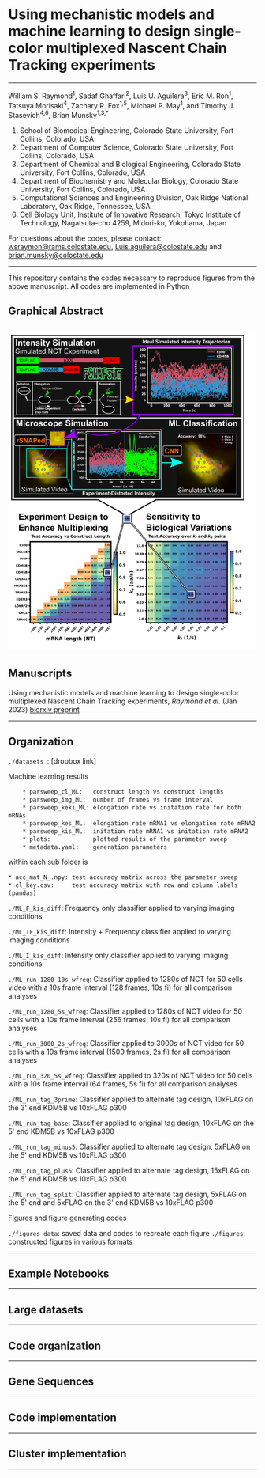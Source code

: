 

Using mechanistic models and machine learning to design single-color multiplexed Nascent Chain Tracking experiments
=======
----

William S. Raymond<sup>1</sup>, Sadaf Ghaffari<sup>2</sup>, Luis U. Aguilera<sup>3</sup>, Eric M. Ron<sup>1</sup>, Tatsuya Morisaki<sup>4</sup>, Zachary R. Fox<sup>1,5</sup>, Michael P. May<sup>1</sup>, and Timothy J. Stasevich<sup>4,6</sup>, Brian Munsky<sup>1,3,*</sup>

<sub><sup>
1. School of Biomedical Engineering, Colorado State University, Fort Collins, Colorado, USA 
2. Department of Computer Science, Colorado State University, Fort Collins, Colorado, USA 
3. Department of Chemical and Biological Engineering, Colorado State University, Fort Collins, Colorado, USA  
4. Department of Biochemistry and Molecular Biology, Colorado State University, Fort Collins, Colorado, USA 
5. Computational Sciences and Engineering Division, Oak Ridge National Laboratory, Oak Ridge, Tennessee, USA  
6. Cell Biology Unit, Institute of Innovative Research, Tokyo Institute of Technology, Nagatsuta-cho 4259, Midori-ku, Yokohama, Japan
</sup></sub>

For questions about the codes, please contact:  wsraymon@rams.colostate.edu, Luis.aguilera@colostate.edu and brian.munsky@colostate.edu

---
This repository contains the codes necessary to reproduce figures from the above manuscript. All codes are implemented in Python


## Graphical Abstract<br/>
![graphical abstract](https://raw.githubusercontent.com/MunskyGroup/Multiplexing_project/master/figures/MP_graphical_abstract_w.png)
---

## Manuscripts  <br/>

Using mechanistic models and machine learning to design single-color multiplexed Nascent Chain Tracking experiments, *Raymond et al.* (Jan 2023) [biorxiv preprint](https://www.biorxiv.org/content/10.1101/2023.01.25.525583v1_)

---


## Organization  <br/>

```./datasets ```: [dropbox link]

Machine learning results

		* parsweep_cl_ML:   construct length vs construct lengths
		* parsweep_img_ML:  number of frames vs frame interval
		* parsweep_keki_ML: elongation rate vs initation rate for both mRNAs
		* parsweep_kes_ML:  elongation rate mRNA1 vs elongation rate mRNA2
		* parsweep_kis_ML:  initation rate mRNA1 vs initation rate mRNA2
		* plots:            plotted results of the parameter sweep
		* metadata.yaml:    generation parameters

within each sub folder is 

	* acc_mat_N_.npy: test accuracy matrix across the parameter sweep
	* cl_key.csv:     test accuracy matrix with row and column labels (pandas)

```./ML_F_kis_diff```:  Frequency only classifier applied to varying imaging conditions

```./ML_IF_kis_diff```: Intensity + Frequency classifier applied to varying imaging conditions

```./ML_I_kis_diff```: Intensity only classifier applied to varying imaging conditions

```./ML_run_1280_10s_wfreq```: Classifier applied to 1280s of NCT for 50 cells video with a 10s frame interval (128 frames, 10s fi) for all comparison analyses

```./ML_run_1280_5s_wfreq```: Classifier applied to 1280s of NCT video for 50 cells with a 10s frame interval (256  frames, 10s fi) for all comparison analyses

```./ML_run_3000_2s_wfreq```: Classifier applied to 3000s of NCT video for 50 cells with a 10s frame interval (1500  frames, 2s fi) for all comparison analyses

```./ML_run_320_5s_wfreq```: Classifier applied to 320s of NCT video for 50 cells with a 10s frame interval (64 frames, 5s fi) for all comparison analyses

```./ML_run_tag_3prime```:   Classifier applied to alternate tag design, 10xFLAG on the 3' end KDM5B vs 10xFLAG p300

```./ML_run_tag_base```: Classifier applied to original tag design, 10xFLAG on the 5' end KDM5B vs 10xFLAG p300

```./ML_run_tag_minus5```: Classifier applied to alternate tag design, 5xFLAG on the 5' end KDM5B vs 10xFLAG p300

```./ML_run_tag_plus5```: Classifier applied to alternate tag design, 15xFLAG on the 5' end KDM5B vs 10xFLAG p300

```./ML_run_tag_split```: Classifier applied to alternate tag design, 5xFLAG on the 5' end and 5xFLAG on the 3' end KDM5B vs 10xFLAG p300


Figures and figure generating codes


```./figures_data```: saved data and codes to recreate each figure
```./figures```:  constructed figures in various formats


---


## Example Notebooks <br/>


---

## Large datasets  <br/>

---

## Code organization <br/>

---

## Gene Sequences <br/>


---  

## Code implementation<br/>


 
 ---  

## Cluster implementation<br/>


 ---  
 
